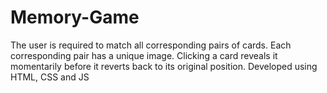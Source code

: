 # Memory-Game
The user is required to match all corresponding pairs of cards. Each corresponding pair has a unique  image. Clicking a card reveals it momentarily before it reverts back to its original position. Developed using HTML, CSS and JS
